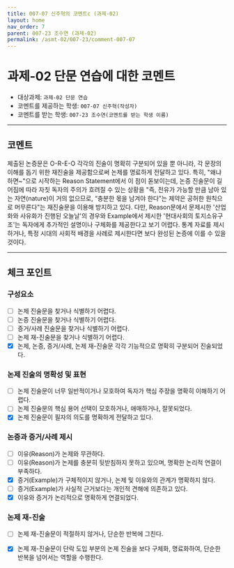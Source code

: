```yaml
---
title: 007-07 신주혁의 코멘트c (과제-02) 
layout: home
nav_order: 7
parent: 007-23 조수연 (과제-02)
permalink: /asmt-02/007-23/comment-007-07
---
```


# 과제-02 단문 연습에 대한 코멘트

- 대상과제: `과제-02 단문 연습`
- 코멘트를 제공하는 학생: `007-07 신주혁(작성자)` 
- 코멘트를 받는 학생: `007-23 조수연(코멘트를 받는 학생 이름)` 

---

## 코멘트

제출된 논증문은 O-R-E-O 각각의 진술이 명확히 구분되어 있을 뿐 아니라, 각 문장의 이해를 돕기 위한 재진술을 제공함으로써 논제를 명료하게 전달하고 있다. 특히, "왜냐하면~"으로 시작하는 Reason Statement에서 이 점이 돋보이는데, 논증 진술문이 길어짐에 따라 자칫 독자의 주의가 흐려질 수 있는 상황을 "즉, 전유가 가능할 만큼 남아 있는 자연(nature)이 거의 없으므로, “충분한 몫을 남겨야 한다”는 제약은 공허한 원칙으로 머무른다"는 재진술문을 이용해 방지하고 있다. 다만, Reason문에서 문제시한 '산업화와 사유화가 진행된 오늘날'의 경우와 Example에서 제시한 '현대사회의 토지소유구조'는 독자에게 추가적인 설명이나 구체화를 제공한다고 보기 어렵다. 통계 자료를 제시하거나, 특정 시대의 사회적 배경을 사례로 제시한다면 보다 완성된 논증에 이를 수 있을 것이다.

---

## 체크 포인트

### **구성요소**
- [ ] 논제 진술문을 찾거나 식별하기 어렵다.
- [ ] 논증 진술문을 찾거나 식별하기 어렵다.
- [ ] 증거/사례 진술문을 찾거나 식별하기 어렵다.
- [ ] 논제 재-진술문을 찾거나 식별하기 어렵다.
- [x] 논제, 논증, 증거/사례, 논제 재-진술문 각각 기능적으로 명확히 구분되어 진술되었다.

### **논제 진술의 명확성 및 표현**  
- [ ] 논제 진술문이 너무 일반적이거나 모호하여 독자가 핵심 주장을 명확히 이해하기 어렵다.  
- [ ] 논제 진술문의 핵심 용어 선택이 모호하거나, 애매하거나, 잘못되었다.  
- [x] 논제 진술문이 필자의 의도를 명확하게 전달하고 있다.  

### **논증과 증거/사례 제시**  
- [ ] 이유(Reason)가 논제와 무관하다.
- [ ] 이유(Reason)가 논제를 충분히 뒷받침하지 못하고 있으며, 명확한 논리적 연결이 부족하다.  
- [x] 증거(Example)가 구체적이지 않거나, 논제 및 이유와의 관계가 명확하지 않다. 
- [ ] 증거(Example)가 사실적 근거보다는 개인적 견해에 의존하고 있다.  
- [x] 이유와 증거가 논리적으로 명확하게 연결되었다.  

### **논제 재-진술**  
- [ ] 논제 재-진술문이 적절하지 않거나, 단순한 반복에 그친다.   
- [x] 논제 재-진술문이 단락 도입 부분의 논제 진술을 보다 구체화, 명료화하여, 단순한 반복을 넘어서는 역할을 수행한다.  

